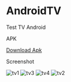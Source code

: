 # AndroidTV
Test TV Android

APK

<a href="https://github.com/rezzadev2/AndroidTV/raw/master/tv-debug.apk" download>Download Apk</a>



Screenshot

![tv1](https://user-images.githubusercontent.com/121522930/215387729-bf4d5b6f-975e-4ee0-9bf2-d3a2c9e44ce9.jpg)
![tv3](https://user-images.githubusercontent.com/121522930/215387731-a89b085f-2a3d-44c7-9239-ef9d1e45d0f1.jpg)
![tv4](https://user-images.githubusercontent.com/121522930/215391266-094cc061-f3b2-4aa7-8a4c-b5985c036e9d.jpg)
![tv2](https://user-images.githubusercontent.com/121522930/215387737-a76d67a1-248e-438e-89e1-28089140d648.jpg)


